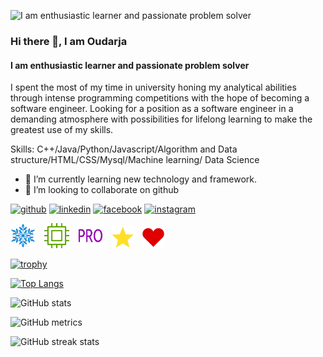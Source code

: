 ![I am enthusiastic learner and passionate problem solver](https://miro.medium.com/v2/resize:fit:1400/1*sV60JhlYL4IdWjcNvKTJRA.png)
### Hi there 👋, I am Oudarja 
#### I am enthusiastic learner and passionate problem solver

I spent the most of my time in university honing my analytical abilities through
intense programming competitions with the hope of becoming a software
engineer. Looking for a position as a software engineer in a demanding atmosphere with possibilities for lifelong learning to make the greatest use of
my skills.

Skills: C++/Java/Python/Javascript/Algorithm and Data structure/HTML/CSS/Mysql/Machine learning/ Data Science

- 🌱 I’m currently learning new technology and framework. 
- 👯 I’m looking to collaborate on github 


[<img src='https://cdn.jsdelivr.net/npm/simple-icons@3.0.1/icons/github.svg' alt='github' height='40'>](https://github.com/oudarja)  [<img src='https://cdn.jsdelivr.net/npm/simple-icons@3.0.1/icons/linkedin.svg' alt='linkedin' height='40'>](https://www.linkedin.com/in/oudarja002/)  [<img src='https://cdn.jsdelivr.net/npm/simple-icons@3.0.1/icons/facebook.svg' alt='facebook' height='40'>](https://www.facebook.com/oudarjabarman.tanmoy/)  [<img src='https://cdn.jsdelivr.net/npm/simple-icons@3.0.1/icons/instagram.svg' alt='instagram' height='40'>](https://www.instagram.com/oudarja/)  

<a href='https://archiveprogram.github.com/'><img src='https://raw.githubusercontent.com/acervenky/animated-github-badges/master/assets/acbadge.gif' width='40' height='40'></a> <a href='https://docs.github.com/en/developers'><img src='https://raw.githubusercontent.com/acervenky/animated-github-badges/master/assets/devbadge.gif' width='40' height='40'></a> <a href='https://github.com/pricing'><img src='https://raw.githubusercontent.com/acervenky/animated-github-badges/master/assets/pro.gif' width='40' height='40'></a> <a href='https://stars.github.com/'><img src='https://raw.githubusercontent.com/acervenky/animated-github-badges/master/assets/starbadge.gif' width='35' height='35'></a> <a href='https://docs.github.com/en/github/supporting-the-open-source-community-with-github-sponsors'><img src='https://raw.githubusercontent.com/acervenky/animated-github-badges/master/assets/sponsorbadge.gif' width='35' height='35'></a> 

[![trophy](https://github-profile-trophy.vercel.app/?username=oudarja)](https://github.com/ryo-ma/github-profile-trophy)

[![Top Langs](https://github-readme-stats.vercel.app/api/top-langs/?username=oudarja)](https://github.com/anuraghazra/github-readme-stats)

![GitHub stats](https://github-readme-stats.vercel.app/api?username=oudarja&show_icons=true)  

![GitHub metrics](https://metrics.lecoq.io/oudarja)  

![GitHub streak stats](https://streak-stats.demolab.com/?user=oudarja)  

